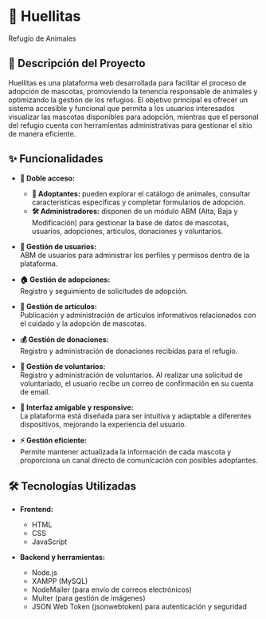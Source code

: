# 🐾 Huellitas
Refugio de Animales

## 📝 Descripción del Proyecto

Huellitas es una plataforma web desarrollada para facilitar el proceso de adopción de mascotas, promoviendo la tenencia responsable de animales y optimizando la gestión de los refugios. El objetivo principal es ofrecer un sistema accesible y funcional que permita a los usuarios interesados visualizar las mascotas disponibles para adopción, mientras que el personal del refugio cuenta con herramientas administrativas para gestionar el sitio de manera eficiente.

## ✨ Funcionalidades

- **🔑 Doble acceso:**  
  - **👤 Adoptantes:** pueden explorar el catálogo de animales, consultar características específicas y completar formularios de adopción.
  - **🛠️ Administradores:** disponen de un módulo ABM (Alta, Baja y Modificación) para gestionar la base de datos de mascotas, usuarios, adopciones, artículos, donaciones y voluntarios.

- **👥 Gestión de usuarios:**  
  ABM de usuarios para administrar los perfiles y permisos dentro de la plataforma.

- **🏠 Gestión de adopciones:**  
  Registro y seguimiento de solicitudes de adopción.

- **📰 Gestión de artículos:**  
  Publicación y administración de artículos informativos relacionados con el cuidado y la adopción de mascotas.

- **💰 Gestión de donaciones:**  
  Registro y administración de donaciones recibidas para el refugio.

- **🤝 Gestión de voluntarios:**  
  Registro y administración de voluntarios. Al realizar una solicitud de voluntariado, el usuario recibe un correo de confirmación en su cuenta de email.

- **📱 Interfaz amigable y responsive:**  
  La plataforma está diseñada para ser intuitiva y adaptable a diferentes dispositivos, mejorando la experiencia del usuario.

- **⚡ Gestión eficiente:**  
  Permite mantener actualizada la información de cada mascota y proporciona un canal directo de comunicación con posibles adoptantes.

## 🛠️ Tecnologías Utilizadas

- **Frontend:**  
  - HTML  
  - CSS  
  - JavaScript

- **Backend y herramientas:**  
  - Node.js  
  - XAMPP (MySQL)  
  - NodeMailer (para envío de correos electrónicos)  
  - Multer (para gestión de imágenes)  
  - JSON Web Token (jsonwebtoken) para autenticación y seguridad